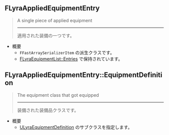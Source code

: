 ## FLyraAppliedEquipmentEntry

> A single piece of applied equipment
> 
> ----
> 適用された装備の一つです。

* 概要
	* `FFastArraySerializerItem` の派生クラスです。
	* [FLyraEquipmentList::Entries] で保持されています。

## FLyraAppliedEquipmentEntry::EquipmentDefinition

> The equipment class that got equipped
> 
> ----
> 装備された装備品クラスです。

* 概要
	* [ULyraEquipmentDefinition] のサブクラスを指定します。



<!--- ページ内のリンク --->

<!--- 自前の画像へのリンク --->

<!--- generated --->
[FLyraEquipmentList::Entries]: ../../Lyra/Equipment/FLyraEquipmentList.md#flyraequipmentlistentries
[ULyraEquipmentDefinition]: ../../Lyra/Equipment/ULyraEquipmentDefinition.md#ulyraequipmentdefinition
